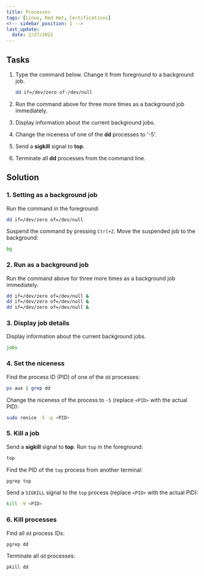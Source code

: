 ```yaml
---
title: Processes
tags: [Linux, Red Hat, Certifications]
<!-- sidebar_position: 1 -->
last_update:
  date: 2/27/2022
---
```



## Tasks

1. Type the command below. Change it from foreground to a background job. 

	```bash
	dd if=/dev/zero of-/dev/null
	```
	
2. Run the command above for three more times as a background job immediately.
3. Display information about the current background jobs.
4. Change the niceness of one of the **dd** processes to '-5'.
5. Send a **sigkill** signal to **top**.
6. Terminate all **dd** processes from the command line.


## Solution

### 1. Setting as a background job 

Run the command in the foreground:

```bash
dd if=/dev/zero of=/dev/null
```

Suspend the command by pressing `Ctrl+Z`. Move the suspended job to the background:

```bash
bg
```

### 2. Run as a background job

Run the command above for three more times as a background job immediately.

```bash
dd if=/dev/zero of=/dev/null &
dd if=/dev/zero of=/dev/null &
dd if=/dev/zero of=/dev/null &
```


### 3. Display job details

Display information about the current background jobs.

```bash
jobs
```

### 4. Set the niceness

Find the process ID (PID) of one of the `dd` processes:

```bash
ps aux | grep dd
```

Change the niceness of the process to `-5` (replace `<PID>` with the actual PID):

```bash
sudo renice -5 -p <PID>
```

### 5. Kill a job

Send a **sigkill** signal to **top**. Run `top` in the foreground:

```bash
top
```

Find the PID of the `top` process from another terminal:

```bash
pgrep top
```

Send a `SIGKILL` signal to the `top` process (replace `<PID>` with the actual PID):

```bash
kill -9 <PID>
```


### 6. Kill processes

Find all `dd` process IDs:

```bash
pgrep dd
```

Terminate all `dd` processes:

```bash
pkill dd
```
